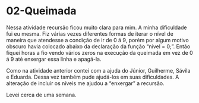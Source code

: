 
# 02-Queimada
   Nessa atividade recursão ficou muito clara para mim. A minha dificuldade fui eu mesma. Fiz várias vezes diferentes formas de iterar o nível de maneira que atendesse a condição de ir de 0 á 9, porém por algum motivo obscuro havia colocado abaixo da declaração da função “nivel = 0;”. Então fiquei horas a fio vendo vários zeros na execução da queimada em vez de 0 á 9 até enxergar essa linha e apagá-la.
   
   Como na atividade anterior contei com a ajuda do Júnior, Guilherme, Sávila e Eduarda. Dessa vez também pude ajudá-los em suas dificuldades. A alteração de incluir os níveis me ajudou a “enxergar” a recursão.  
	

Levei cerca de uma semana.
